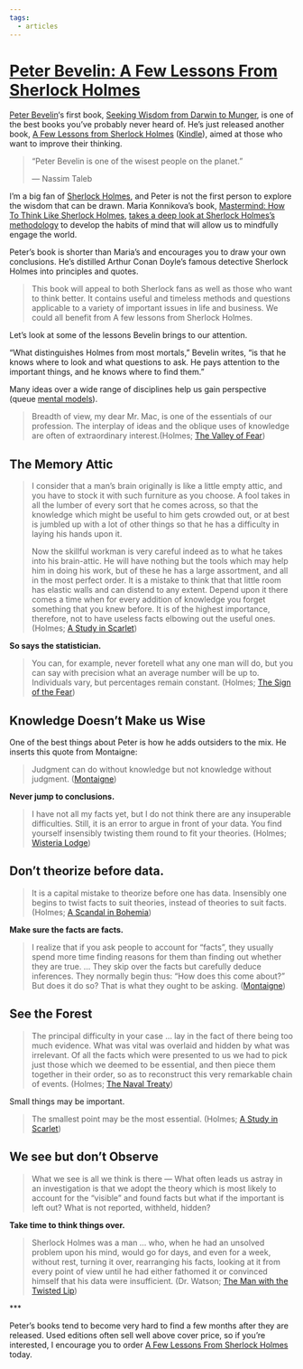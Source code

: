```yaml
---
tags:
  - articles
---
```


# [Peter Bevelin: A Few Lessons From Sherlock Holmes](https://fs.blog/a-few-lessons-from-sherlock-holmes/)

[Peter Bevelin](https://fs.blog/intellectual-giants/peter-bevelin/)‘s first book, [Seeking Wisdom from Darwin to Munger](http://www.amazon.com/gp/product/1578644283/ref=as_li_qf_sp_asin_il_tl?ie=UTF8&camp=1789&creative=9325&creativeASIN=1578644283&linkCode=as2&tag=farnamstreet-20), is one of the best books you’ve probably never heard of. He’s just released another book, [A Few Lessons from Sherlock Holmes](http://www.amazon.com/gp/product/1780924488/ref=as_li_qf_sp_asin_il_tl?ie=UTF8&camp=1789&creative=9325&creativeASIN=1780924488&linkCode=as2&tag=farnamstreet-20) ([Kindle](https://www.amazon.com/gp/product/B00DMGK97I/ref=as_li_qf_asin_il_tl?ie=UTF8&tag=farnamstreet-20&creative=9325&linkCode=as2&creativeASIN=B00DMGK97I&linkId=d4508f68ee5cbb71da59d8d1de663928)), aimed at those who want to improve their thinking.

> “Peter Bevelin is one of the wisest people on the planet.”
> 
> — Nassim Taleb

I’m a big fan of [Sherlock Holmes](https://www.amazon.com/gp/product/0553328255/ref=as_li_qf_asin_il_tl?ie=UTF8&tag=farnamstreet-20&creative=9325&linkCode=as2&creativeASIN=0553328255&linkId=fa64dbdee7ceb41df26123f97821054f), and Peter is not the first person to explore the wisdom that can be drawn. Maria Konnikova’s book, [Mastermind: How To Think Like Sherlock Holmes](https://www.amazon.com/gp/product/0670026573/ref=as_li_qf_asin_il_tl?ie=UTF8&tag=farnamstreet-20&creative=9325&linkCode=as2&creativeASIN=0670026573&linkId=3cc69470cef29fb1bf4a55947dbc8cfb), [takes a deep look at Sherlock Holmes’s methodology](https://fs.blog/2013/04/how-to-think-like-sherlock-holmes/) to develop the habits of mind that will allow us to mindfully engage the world.

Peter’s book is shorter than Maria’s and encourages you to draw your own conclusions. He’s distilled Arthur Conan Doyle’s famous detective Sherlock Holmes into principles and quotes.

> This book will appeal to both Sherlock fans as well as those who want to think better. It contains useful and timeless methods and questions applicable to a variety of important issues in life and business. We could all benefit from A few lessons from Sherlock Holmes.

Let’s look at some of the lessons Bevelin brings to our attention.

“What distinguishes Holmes from most mortals,” Bevelin writes, “is that he knows where to look and what questions to ask. He pays attention to the important things, and he knows where to find them.”

Many ideas over a wide range of disciplines help us gain perspective (queue [mental models](https://fs.blog/mental-models/)).

> Breadth of view, my dear Mr. Mac, is one of the essentials of our profession. The interplay of ideas and the oblique uses of knowledge are often of extraordinary interest.(Holmes; [The Valley of Fear](https://www.amazon.com/gp/product/B00ARGXFAO/ref=as_li_qf_asin_il_tl?ie=UTF8&tag=farnamstreet-20&creative=9325&linkCode=as2&creativeASIN=B00ARGXFAO&linkId=bbb0f49108cdb2ad87c960ca4c526243))

## The Memory Attic

> I consider that a man’s brain originally is like a little empty attic, and you have to stock it with such furniture as you choose. A fool takes in all the lumber of every sort that he comes across, so that the knowledge which might be useful to him gets crowded out, or at best is jumbled up with a lot of other things so that he has a difficulty in laying his hands upon it.
> 
> Now the skillful workman is very careful indeed as to what he takes into his brain-attic. He will have nothing but the tools which may help him in doing his work, but of these he has a large assortment, and all in the most perfect order. It is a mistake to think that that little room has elastic walls and can distend to any extent. Depend upon it there comes a time when for every addition of knowledge you forget something that you knew before. It is of the highest importance, therefore, not to have useless facts elbowing out the useful ones. (Holmes; [A Study in Scarlet](https://www.amazon.com/gp/product/B00ARGXLIK/ref=as_li_qf_asin_il_tl?ie=UTF8&tag=farnamstreet-20&creative=9325&linkCode=as2&creativeASIN=B00ARGXLIK&linkId=f79395bf7ed794845bde036504f9d356))

**So says the statistician.**

> You can, for example, never foretell what any one man will do, but you can say with precision what an average number will be up to. Individuals vary, but percentages remain constant. (Holmes; [The Sign of the Fear](https://www.amazon.com/gp/product/B00ARGXFAY/ref=as_li_qf_asin_il_tl?ie=UTF8&tag=farnamstreet-20&creative=9325&linkCode=as2&creativeASIN=B00ARGXFAY&linkId=6ab7bbe1fa41fe743a4b5d0055711fe0))

## Knowledge Doesn’t Make us Wise

One of the best things about Peter is how he adds outsiders to the mix. He inserts this quote from Montaigne:

> Judgment can do without knowledge but not knowledge without judgment. ([Montaigne](https://www.amazon.com/gp/product/0140446044/ref=as_li_qf_asin_il_tl?ie=UTF8&tag=farnamstreet-20&creative=9325&linkCode=as2&creativeASIN=0140446044&linkId=cc546c8303536eb7c8ae4fa3c89ea2db))

**Never jump to conclusions.**

> I have not all my facts yet, but I do not think there are any insuperable difficulties. Still, it is an error to argue in front of your data. You find yourself insensibly twisting them round to fit your theories. (Holmes; [Wisteria Lodge](https://www.amazon.com/gp/product/B0082XIBCQ/ref=as_li_qf_asin_il_tl?ie=UTF8&tag=farnamstreet-20&creative=9325&linkCode=as2&creativeASIN=B0082XIBCQ&linkId=e95d28127b67c20a885125343e533ee2))

## Don’t theorize before data.

> It is a capital mistake to theorize before one has data. Insensibly one begins to twist facts to suit theories, instead of theories to suit facts. (Holmes; [A Scandal in Bohemia](https://www.amazon.com/gp/product/1405862335/ref=as_li_qf_asin_il_tl?ie=UTF8&tag=farnamstreet-20&creative=9325&linkCode=as2&creativeASIN=1405862335&linkId=6f72de7e051e50a4b679848467ccd882))

**Make sure the facts are facts.**

> I realize that if you ask people to account for “facts”, they usually spend more time finding reasons for them than finding out whether they are true. … They skip over the facts but carefully deduce inferences. They normally begin thus: “How does this come about?” But does it do so? That is what they ought to be asking. ([Montaigne](https://www.amazon.com/gp/product/0140446044/ref=as_li_qf_asin_il_tl?ie=UTF8&tag=farnamstreet-20&creative=9325&linkCode=as2&creativeASIN=0140446044&linkId=55505a1790439124620d7bb2b0708009))

## See the Forest

> The principal difficulty in your case … lay in the fact of there being too much evidence. What was vital was overlaid and hidden by what was irrelevant. Of all the facts which were presented to us we had to pick just those which we deemed to be essential, and then piece them together in their order, so as to reconstruct this very remarkable chain of events. (Holmes; [The Naval Treaty](https://www.amazon.com/gp/product/B00AR1TDQE/ref=as_li_qf_asin_il_tl?ie=UTF8&tag=farnamstreet-20&creative=9325&linkCode=as2&creativeASIN=B00AR1TDQE&linkId=d687b49f2297eee63a72b5feeeca6170))

Small things may be important.

> The smallest point may be the most essential. (Holmes; [A Study in Scarlet](https://www.amazon.com/gp/product/B00ARGXLIK/ref=as_li_qf_asin_il_tl?ie=UTF8&tag=farnamstreet-20&creative=9325&linkCode=as2&creativeASIN=B00ARGXLIK&linkId=e1de3d9bbf540f5ebea9aaf500a850de))

## We see but don’t Observe

> What we see is all we think is there — What often leads us astray in an investigation is that we adopt the theory which is most likely to account for the “visible” and found facts but what if the important is left out? What is not reported, withheld, hidden?

**Take time to think things over.**

> Sherlock Holmes was a man … who, when he had an unsolved problem upon his mind, would go for days, and even for a week, without rest, turning it over, rearranging his facts, looking at it from every point of view until he had either fathomed it or convinced himself that his data were insufficient. (Dr. Watson; [The Man with the Twisted Lip](https://www.amazon.com/gp/product/B07BRK4WK6/ref=as_li_qf_asin_il_tl?ie=UTF8&tag=farnamstreet-20&creative=9325&linkCode=as2&creativeASIN=B07BRK4WK6&linkId=a0b9fd92948579ebb6171927aeb7e332))

\*\*\*

Peter’s books tend to become very hard to find a few months after they are released. Used editions often sell well above cover price, so if you’re interested, I encourage you to order [A Few Lessons From Sherlock Holmes](https://www.amazon.com/gp/product/B00DMGK97I/ref=as_li_qf_asin_il_tl?ie=UTF8&tag=farnamstreet-20&creative=9325&linkCode=as2&creativeASIN=B00DMGK97I&linkId=9d7154b25c5948cfe67a8493a701857a) today.